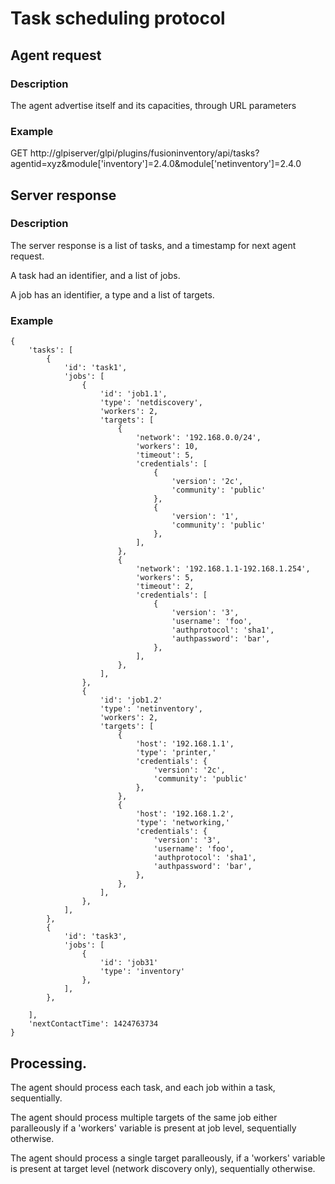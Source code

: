 # Task scheduling protocol

## Agent request

### Description

The agent advertise itself and its capacities, through URL parameters

### Example

GET http://glpiserver/glpi/plugins/fusioninventory/api/tasks?agentid=xyz&module['inventory']=2.4.0&module['netinventory']=2.4.0

## Server response

### Description

The server response is a list of tasks, and a timestamp for next agent request.

A task had an identifier, and a list of jobs.

A job has an identifier, a type and a list of targets.

### Example

    {
        'tasks': [
            {
                'id': 'task1',
                'jobs': [
                    {
                        'id': 'job1.1',
                        'type': 'netdiscovery',
                        'workers': 2,
                        'targets': [
                            {
                                'network': '192.168.0.0/24',
                                'workers': 10,
                                'timeout': 5,
                                'credentials': [
                                    {
                                        'version': '2c',
                                        'community': 'public'
                                    },
                                    {
                                        'version': '1',
                                        'community': 'public'
                                    },
                                ],
                            },
                            {
                                'network': '192.168.1.1-192.168.1.254',
                                'workers': 5,
                                'timeout': 2,
                                'credentials': [
                                    {
                                        'version': '3',
                                        'username': 'foo',
                                        'authprotocol': 'sha1',
                                        'authpassword': 'bar',
                                    },
                                ],
                            },
                        ],
                    },
                    {
                        'id': 'job1.2'
                        'type': 'netinventory',
                        'workers': 2,
                        'targets': [
                            {
                                'host': '192.168.1.1',
                                'type': 'printer,'
                                'credentials': {
                                    'version': '2c',
                                    'community': 'public'
                                },
                            },
                            {
                                'host': '192.168.1.2',
                                'type': 'networking,'
                                'credentials': {
                                    'version': '3',
                                    'username': 'foo',
                                    'authprotocol': 'sha1',
                                    'authpassword': 'bar',
                                },
                            },
                        ],
                    },
                ],
            },
            {
                'id': 'task3',
                'jobs': [
                    {
                        'id': 'job31'
                        'type': 'inventory'
                    },
                ],
            },

        ],
        'nextContactTime': 1424763734
    }

## Processing.

The agent should process each task, and each job within a task, sequentially.

The agent should process multiple targets of the same job either paralleously
if a 'workers' variable is present at job level, sequentially otherwise.

The agent should process a single target paralleously, if a 'workers' variable
is present at target level (network discovery only), sequentially otherwise.
